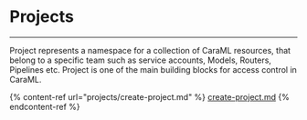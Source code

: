 # Projects

***

Project represents a namespace for a collection of CaraML resources, that belong to a specific team such as service accounts, Models, Routers, Pipelines etc. Project is one of the main building blocks for access control in CaraML.

{% content-ref url="projects/create-project.md" %}
[create-project.md](../projects/create-project.md)
{% endcontent-ref %}
